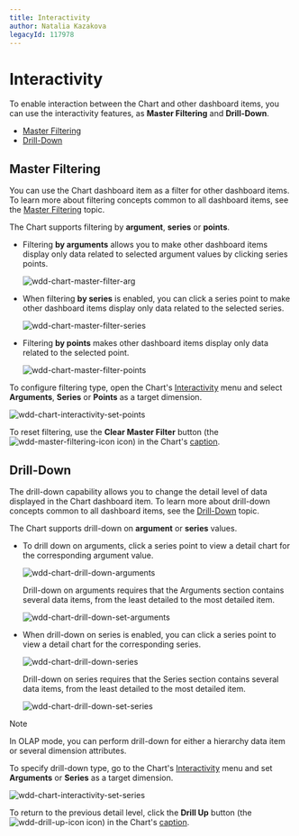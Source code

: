 ```yaml
---
title: Interactivity
author: Natalia Kazakova
legacyId: 117978
---
```

# Interactivity
To enable interaction between the Chart and other dashboard items, you can use the interactivity features, as **Master Filtering** and **Drill-Down**.
* [Master Filtering](#masterfiltering)
* [Drill-Down](#drilldown)

## <a name="masterfiltering"/>Master Filtering
You can use the Chart dashboard item as a filter for other dashboard items. To learn more about filtering concepts common to all dashboard items, see the [Master Filtering](../../interactivity/master-filtering.md) topic.

The Chart supports filtering by **argument**, **series** or **points**.
* Filtering **by arguments** allows you to make other dashboard items display only data related to selected argument values by clicking series points.
	
	![wdd-chart-master-filter-arg](../../../../images/img125063.png)
* When filtering **by series** is enabled, you can click a series point to make other dashboard items display only data related to the selected series.
	
	![wdd-chart-master-filter-series](../../../../images/img125065.png)
* Filtering **by points** makes other dashboard items display only data related to the selected point.
	
	![wdd-chart-master-filter-points](../../../../images/img125064.png)

To configure filtering type, open the Chart's [Interactivity](../../ui-elements/dashboard-item-menu.md) menu and select **Arguments**, **Series** or **Points** as a target dimension.

![wdd-chart-interactivity-set-points](../../../../images/img125061.png)

To reset filtering, use the **Clear Master Filter** button (the ![wdd-master-filtering-icon](../../../../images/img125072.png) icon) in the Chart's [caption](../../dashboard-layout/dashboard-item-caption.md).

## <a name="drilldown"/>Drill-Down
The drill-down capability allows you to change the detail level of data displayed in the Chart dashboard item. To learn more about drill-down concepts common to all dashboard items, see the [Drill-Down](../../interactivity/drill-down.md) topic.

The Chart supports drill-down on **argument** or **series** values.
* To drill down on arguments, click a series point to view a detail chart for the corresponding argument value.
	
	![wdd-chart-drill-down-arguments](../../../../images/img125058.png)
	
	Drill-down on arguments requires that the Arguments section contains several data items, from the least detailed to the most detailed item.
	
	![wdd-chart-drill-down-set-arguments](../../../../images/img125076.png)
* When drill-down on series is enabled, you can click a series point to view a detail chart for the corresponding series.
	
	![wdd-chart-drill-down-series](../../../../images/img125062.png)
	
	Drill-down on series requires that the Series section contains several data items, from the least detailed to the most detailed item.
	
	![wdd-chart-drill-down-set-series](../../../../images/img125075.png)

> [!NOTE]
> In OLAP mode, you can perform drill-down for either a hierarchy data item or several dimension attributes.

To specify drill-down type, go to the Chart's [Interactivity](../../ui-elements/dashboard-item-menu.md) menu and set **Arguments** or **Series** as a target dimension.

![wdd-chart-interactivity-set-series](../../../../images/img125060.png)

To return to the previous detail level, click the **Drill Up** button (the ![wdd-drill-up-icon](../../../../images/img125074.png) icon) in the Chart's [caption](../../dashboard-layout/dashboard-item-caption.md).